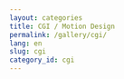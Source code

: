 ```yaml
---
layout: categories
title: CGI / Motion Design
permalink: /gallery/cgi/
lang: en
slug: cgi
category_id: cgi
---
```




